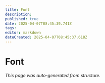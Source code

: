 ```yaml
---
title: Font
description: 
published: true
date: 2025-04-07T08:45:39.741Z
tags: 
editor: markdown
dateCreated: 2025-04-07T08:45:37.618Z
---
```


# Font

*This page was auto-generated from structure.*
